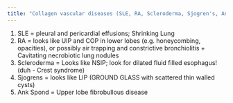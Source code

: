 ```yaml
---
title: "Collagen vascular diseases (SLE, RA, Scleroderma, Sjogren's, Ankylosing Spondylitis) lung findings?"
---
```

1. SLE = pleural and pericardial effusions; Shrinking Lung
2. RA = looks like UIP and COP in lower lobes (e.g. honeycombing, opacities), or possibly air trapping and constrictive bronchiolitis + Cavitating necrobiotic lung nodules
3. Scleroderma = Looks like NSIP; look for dilated fluid filled esophagus! (duh - Crest syndrome)
4. Sjogrens = looks like LIP (GROUND GLASS with scattered thin walled cysts)
5. Ank Spond = Upper lobe fibrobullous disease

